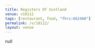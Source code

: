 ```yaml
---
title: Registers Of Scotland
venue: v18112
tags: [restaurant, food, "fhrs:662460"]
permalink: /v/18112/
layout: venue
---
```

null